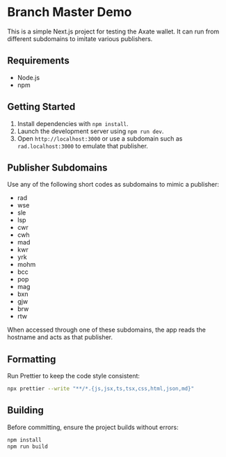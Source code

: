 # Branch Master Demo

This is a simple Next.js project for testing the Axate wallet. It can run from different subdomains to imitate various publishers.

## Requirements

- Node.js
- npm

## Getting Started

1. Install dependencies with `npm install`.
2. Launch the development server using `npm run dev`.
3. Open `http://localhost:3000` or use a subdomain such as `rad.localhost:3000` to emulate that publisher.

## Publisher Subdomains

Use any of the following short codes as subdomains to mimic a publisher:

- rad
- wse
- sle
- lsp
- cwr
- cwh
- mad
- kwr
- yrk
- mohm
- bcc
- pop
- mag
- bxn
- gjw
- brw
- rtw

When accessed through one of these subdomains, the app reads the hostname and acts as that publisher.

## Formatting

Run Prettier to keep the code style consistent:

```bash
npx prettier --write "**/*.{js,jsx,ts,tsx,css,html,json,md}"
```

## Building

Before committing, ensure the project builds without errors:

```bash
npm install
npm run build
```

